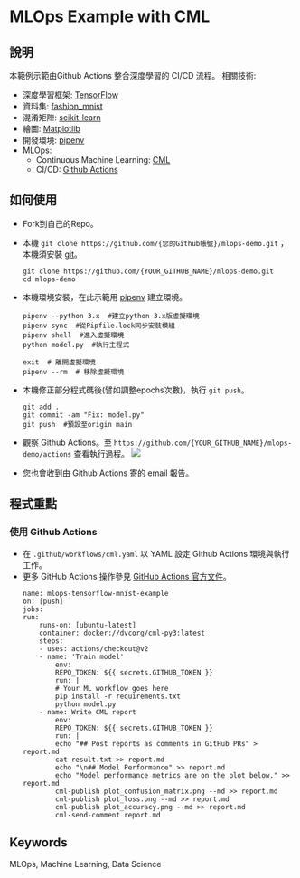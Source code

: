 # MLOps Example with CML

## 說明
本範例示範由Github Actions 整合深度學習的 CI/CD 流程。
相關技術:
- 深度學習框架: [TensorFlow](https://www.tensorflow.org/)
- 資料集: [fashion_mnist](https://www.tensorflow.org/datasets/catalog/fashion_mnist)
- 混淆矩陣: [scikit-learn](https://scikit-learn.org/stable/)
- 繪圖: [Matplotlib](https://matplotlib.org/)
- 開發環境: [pipenv](https://pipenv.pypa.io/en/latest/)
- MLOps: 
  - Continuous Machine Learning: [CML](https://cml.dev/)
  - CI/CD: [Github Actions](https://github.com/features/actions)

## 如何使用

- Fork到自己的Repo。
- 本機 `git clone https://github.com/{您的Github帳號}/mlops-demo.git` ，本機須安裝 [git](https://git-scm.com/)。
    ```
    git clone https://github.com/{YOUR_GITHUB_NAME}/mlops-demo.git
    cd mlops-demo
    ```
- 本機環境安裝，在此示範用 [pipenv](https://pipenv.pypa.io/en/latest/) 建立環境。
    ```
    pipenv --python 3.x  #建立python 3.x版虛擬環境
    pipenv sync  #從Pipfile.lock同步安裝模組
    pipenv shell  #進入虛擬環境
    python model.py  #執行主程式
    
    exit  # 離開虛擬環境
    pipenv --rm  # 移除虛擬環境
    ```

- 本機修正部分程式碼後(譬如調整epochs次數)，執行 `git push`。
    ```
    git add .
    git commit -am "Fix: model.py"
    git push  #預設至origin main
    ```
- 觀察 Github Actions。至 `https://github.com/{YOUR_GITHUB_NAME}/mlops-demo/actions` 查看執行過程。
  ![](https://i.imgur.com/ctDyfg6.png)

- 您也會收到由 Github Actions 寄的 email 報告。

## 程式重點

### 使用 Github Actions
- 在 `.github/workflows/cml.yaml` 以 YAML 設定 Github Actions 環境與執行工作。
- 更多 GitHub Actions 操作參見 [GitHub Actions 官方文件](https://docs.github.com/en/actions/quickstart)。
    ```
    name: mlops-tensorflow-mnist-example
    on: [push]
    jobs:
    run:
        runs-on: [ubuntu-latest]
        container: docker://dvcorg/cml-py3:latest
        steps:
        - uses: actions/checkout@v2
        - name: 'Train model'
            env:
            REPO_TOKEN: ${{ secrets.GITHUB_TOKEN }}
            run: |
            # Your ML workflow goes here
            pip install -r requirements.txt
            python model.py
        - name: Write CML report
            env:
            REPO_TOKEN: ${{ secrets.GITHUB_TOKEN }}
            run: |
            echo "## Post reports as comments in GitHub PRs" > report.md
            cat result.txt >> report.md
            echo "\n## Model Performance" >> report.md
            echo "Model performance metrics are on the plot below." >> report.md
            cml-publish plot_confusion_matrix.png --md >> report.md
            cml-publish plot_loss.png --md >> report.md
            cml-publish plot_accuracy.png --md >> report.md
            cml-send-comment report.md
    ```

## Keywords
MLOps, Machine Learning, Data Science